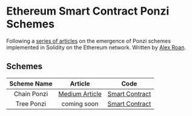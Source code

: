 # Ethereum Smart Contract Ponzi Schemes

Following a [series of articles](https://medium.com/@alexroan) on the emergence of Ponzi schemes implemented in Solidity on the Ethereum network. Written by [Alex Roan](https://alexroan.co.uk).

## Schemes

Scheme Name | Article | Code
:---: | :---: | :---:
Chain Ponzi | [Medium Article](https://medium.com/@alexroan/ethereum-smart-contract-ponzi-schemes-9e43015b56f8) | [Smart Contract](https://github.com/alexroan/EthereumPonzi/blob/master/contracts/Doubler.sol)
Tree Ponzi | coming soon | [Smart Contract](https://github.com/alexroan/EthereumPonzi/blob/master/contracts/Tree.sol)